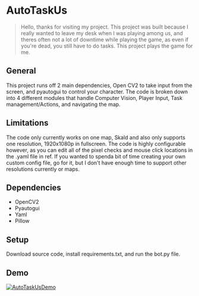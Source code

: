 # AutoTaskUs

> Hello, thanks for visiting my project. This project was built because I really wanted to leave my desk when I was playing among us, and theres often not a lot of downtime while playing the game, as even if you're dead, you still have to do tasks. This project plays the game for me.

## General

This project runs off 2 main dependencies, Open CV2 to take input from the screen, and pyautogui to control your character. The code is broken down into 4 different modules that handle Computer Vision, Player Input, Task management/Actions, and navigating the map.


## Limitations

The code only currently works on one map, Skald and also only supports one resolution, 1920x1080p in fullscreen. The code is highly configurable however, as you can edit all of the pixel checks and mouse click locations in the .yaml file in ref. If you wanted to spenda bit of time creating your own custom config file, go for it, but I don't have enough time to support other resolutions currently or maps.

## Dependencies

- OpenCV2
- Pyautogui
- Yaml
- Pillow

## Setup

Download source code, install requirements.txt, and run the bot.py file.

## Demo 

[![AutoTaskUsDemo](http://img.youtube.com/vi/YLdDvTg6-W4/0.jpg)](https://youtu.be/YLdDvTg6-W4 "AutoTaskUs demo")